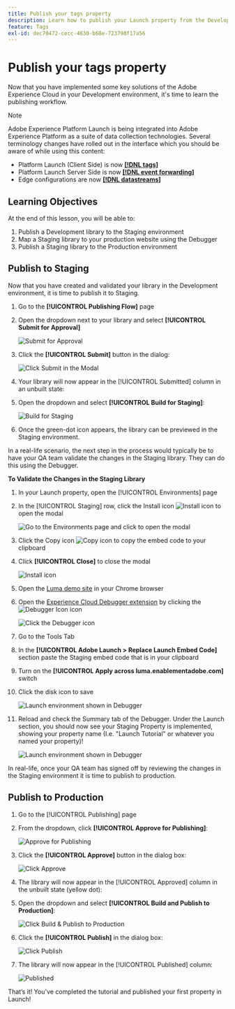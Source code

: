 ```yaml
---
title: Publish your tags property
description: Learn how to publish your Launch property from the Development environment to the Staging and Production environments. This lesson is part of the Implementing the Experience Cloud in Websites with Launch tutorial.
feature: Tags
exl-id: dec70472-cecc-4630-b68e-723798f17a56
---
```

# Publish your tags property

Now that you have implemented some key solutions of the Adobe Experience Cloud in your Development environment, it's time to learn the publishing workflow.

>[!NOTE]
>
>Adobe Experience Platform Launch is being integrated into Adobe Experience Platform as a suite of data collection technologies. Several terminology changes have rolled out in the interface which you should be aware of while using this content:
>
> * Platform Launch (Client Side) is now **[[!DNL tags]](https://experienceleague.adobe.com/docs/experience-platform/tags/home.html)** 
> * Platform Launch Server Side is now **[[!DNL event forwarding]](https://experienceleague.adobe.com/docs/experience-platform/tags/event-forwarding/overview.html)** 
> * Edge configurations  are now **[[!DNL datastreams]](https://experienceleague.adobe.com/docs/experience-platform/edge/fundamentals/datastreams.html)**

## Learning Objectives

At the end of this lesson, you will be able to:

1. Publish a Development library to the Staging environment
1. Map a Staging library to your production website using the Debugger
1. Publish a Staging library to the Production environment

## Publish to Staging

 Now that you have created and validated your library in the Development environment, it is time to publish it to Staging.

1. Go to the **[!UICONTROL Publishing Flow]** page

1. Open the dropdown next to your library and select **[!UICONTROL Submit for Approval]**

   ![Submit for Approval](images/publishing-submitForApproval.png)

1. Click the **[!UICONTROL Submit]** button in the dialog:

   ![Click Submit in the Modal](images/publishing-submit.png)

1. Your library will now appear in the [!UICONTROL Submitted] column in an unbuilt state:

1. Open the dropdown and select **[!UICONTROL Build for Staging]**:

   ![Build for Staging](images/publishing-buildForStaging.png)

1. Once the green-dot icon appears, the library can be previewed in the Staging environment.

In a real-life scenario, the next step in the process would typically be to have your QA team validate the changes in the Staging library. They can do this using the Debugger.

**To Validate the Changes in the Staging Library**

1. In your Launch property, open the [!UICONTROL Environments] page

1. In the [!UICONTROL Staging] row, click the Install icon ![Install icon](images/launch-installIcon.png) to open the modal

   ![Go to the Environments page and click to open the modal](images/publishing-getStagingCode.png)

1. Click the Copy icon ![Copy icon](images/launch-copyIcon.png) to copy the embed code to your clipboard

1. Click **[!UICONTROL Close]** to close the modal

   ![Install icon](images/publishing-copyStagingCode.png)

1. Open the [Luma demo site](https://luma.enablementadobe.com/content/luma/us/en.html) in your Chrome browser

1. Open the [Experience Cloud Debugger extension](https://chrome.google.com/webstore/detail/adobe-experience-cloud-de/ocdmogmohccmeicdhlhhgepeaijenapj) by clicking the ![Debugger Icon](images/icon-debugger.png) icon

   ![Click the Debugger icon](images/switchEnvironments-openDebugger.png)

1. Go to the Tools Tab

1. In the **[!UICONTROL Adobe Launch > Replace Launch Embed Code]** section paste the Staging embed code that is in your clipboard
1. Turn on the **[!UICONTROL Apply across luma.enablementadobe.com]** switch

1. Click the disk icon to save

   ![Launch environment shown in Debugger](images/switchEnvironments-debugger-save.png)

1. Reload and check the Summary tab of the Debugger. Under the Launch section, you should now see your Staging Property is implemented, showing your property name (I.e. "Launch Tutorial" or whatever you named your property)!

   ![Launch environment shown in Debugger](images/publishing-debugger-staging.png)

In real-life, once your QA team has signed off by reviewing the changes in the Staging environment it is time to publish to production.

## Publish to Production

1. Go to the [!UICONTROL Publishing] page

1. From the dropdown, click **[!UICONTROL Approve for Publishing]**:

   ![Approve for Publishing](images/publishing-approveForPublishing.png)

1. Click the **[!UICONTROL Approve]** button in the dialog box:

   ![Click Approve](images/publishing-approve.png)

1. The library will now appear in the [!UICONTROL Approved] column in the unbuilt state (yellow dot):

1. Open the dropdown and select **[!UICONTROL Build and Publish to Production]**:

   ![Click Build &amp; Publish to Production](images/publishing-buildAndPublishToProduction.png)

1. Click the **[!UICONTROL Publish]** in the dialog box:

   ![Click Publish](images/publishing-publish.png)

1. The library will now appear in the [!UICONTROL Published] column:

   ![Published](images/publishing-published.png)

That’s it! You've completed the tutorial and published your first property in Launch!
